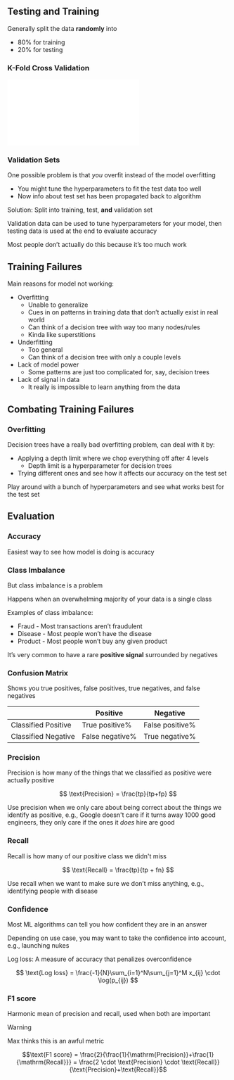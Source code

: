 
## Testing and Training

Generally split the data **randomly** into

- 80% for training
- 20% for testing

### K-Fold Cross Validation

![K-Fold Cross Validation](K-Fold%20Cross%20Validation.md)

### Validation Sets

One possible problem is that *you* overfit instead of the model overfitting

- You might tune the hyperparameters to fit the test data too well
- Now info about test set has been propagated back to algorithm

Solution: Split into training, test, **and** validation set

Validation data can be used to tune hyperparameters for your model, then testing data is used at the end to evaluate accuracy

Most people don’t actually do this because it’s too much work

## Training Failures

Main reasons for model not working:

- Overfitting
  - Unable to generalize
  - Cues in on patterns in training data that don’t actually exist in real world
  - Can think of a decision tree with way too many nodes/rules
  - Kinda like superstitions
- Underfitting
  - Too general
  - Can think of a decision tree with only a couple levels
- Lack of model power
  - Some patterns are just too complicated for, say, decision trees
- Lack of signal in data
  - It really is impossible to learn anything from the data

## Combating Training Failures

### Overfitting

Decision trees have a really bad overfitting problem, can deal with it by:

- Applying a depth limit where we chop everything off after 4 levels
  - Depth limit is a hyperparameter for decision trees
- Trying different ones and see how it affects our accuracy on the test set

Play around with a bunch of hyperparameters and see what works best for the test set

## Evaluation

### Accuracy

Easiest way to see how model is doing is accuracy

### Class Imbalance

But class imbalance is a problem

Happens when an overwhelming majority of your data is a single class

Examples of class imbalance:

- Fraud - Most transactions aren’t fraudulent
- Disease - Most people won’t have the disease
- Product - Most people won’t buy any given product

It’s very common to have a rare **positive signal** surrounded by negatives

### Confusion Matrix

Shows you true positives, false positives, true negatives, and false negatives

|  | Positive | Negative |
| --- | --- | --- |
| Classified Positive | True positive% | False positive% |
| Classified Negative | False negative% | True negative% |

### Precision

Precision is how many of the things that we classified as positive were actually positive

$$
\text{Precision} = \frac{tp}{tp+fp}
$$

Use precision when we only care about being correct about the things we identify as positive, e.g., Google doesn't care if it turns away 1000 good engineers, they only care if the ones it *does* hire are good

### Recall

Recall is how many of our positive class we didn't miss

$$
\text{Recall} = \frac{tp}{tp + fn}
$$

Use recall when we want to make sure we don’t miss anything, e.g., identifying people with disease

### Confidence

Most ML algorithms can tell you how confident they are in an answer

Depending on use case, you may want to take the confidence into account, e.g., launching nukes

Log loss: A measure of accuracy that penalizes overconfidence

$$
\text{Log loss} = \frac{-1}{N}\sum_{i=1}^N\sum_{j=1}^M x_{ij} \cdot \log(p_{ij})
$$

### F1 score

Harmonic mean of precision and recall, used when both are important

> [!warning]
> Max thinks this is an awful metric

$$\text{F1 score} = \frac{2}{\frac{1}{\mathrm{Precision}}+\frac{1}{\mathrm{Recall}}} = \frac{2 \cdot \text{Precision} \cdot \text{Recall}}{\text{Precision}+\text{Recall}}$$